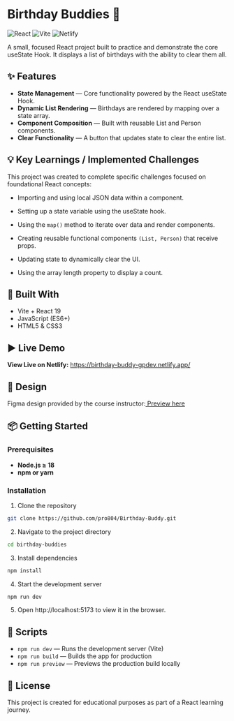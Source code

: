 # Birthday Buddies 🎂

![React](https://img.shields.io/badge/React-19-blue?logo=react)
![Vite](https://img.shields.io/badge/Vite-Bundler-purple?logo=vite)
![Netlify](https://img.shields.io/badge/Deployed%20on-Netlify-green?logo=netlify)

A small, focused React project built to practice and demonstrate the core useState Hook. It displays a list of birthdays with the ability to clear them all.

## ✨ Features

- **State Management** — Core functionality powered by the React useState Hook.
- **Dynamic List Rendering** — Birthdays are rendered by mapping over a state array.
- **Component Composition** — Built with reusable List and Person components.
- **Clear Functionality** — A button that updates state to clear the entire list.

## 💡 Key Learnings / Implemented Challenges

This project was created to complete specific challenges focused on foundational React concepts:

- Importing and using local JSON data within a component.

- Setting up a state variable using the useState hook.

- Using the `map()` method to iterate over data and render components.

- Creating reusable functional components `(List, Person)` that receive props.

- Updating state to dynamically clear the UI.

- Using the array length property to display a count.

## 🧰 Built With

- Vite + React 19
- JavaScript (ES6+)
- HTML5 & CSS3

## ▶️ Live Demo

**View Live on Netlify:**
https://birthday-buddy-gpdev.netlify.app/

## 🎨 Design

Figma design provided by the course instructor:[ Preview here](https://www.figma.com/file/e2vsLe9DMnXZIygNHkwGL1/Birthday-buddy?node-id=0%3A1&t=AGNWdO5QQGOoNCfD-1)

## 📦 Getting Started

### Prerequisites

- **Node.js ≥ 18**
- **npm or yarn**

### Installation

1. Clone the repository

```bash
git clone https://github.com/pro804/Birthday-Buddy.git
```

2. Navigate to the project directory

```bash
cd birthday-buddies
```

3. Install dependencies

```bash
npm install
```

4. Start the development server

```bash
npm run dev
```

5. Open http://localhost:5173 to view it in the browser.

## 🔧 Scripts

- `npm run dev` — Runs the development server (Vite)
- `npm run build` — Builds the app for production
- `npm run preview` — Previews the production build locally

## 📄 License

This project is created for educational purposes as part of a React learning journey.
